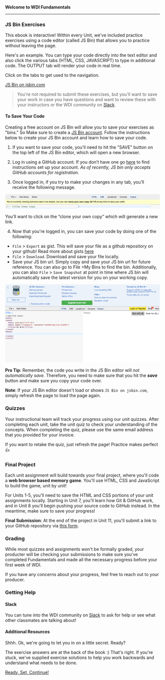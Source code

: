 **Welcome to WDI Fundamentals**

---

### JS Bin Exercises

This ebook is interactive! Within every Unit, we've included practice exercises using a code editor (called JS Bin) that allows you to practice without leaving the page.

Here's an example. You can type your code directly into the text editor and also click the various tabs (HTML, CSS, JAVASCRIPT) to type in additional code. The OUTPUT tab will render your code in real time.

Click on the tabs to get used to the navigation.

<a class="jsbin-embed" href="https://jsbin.com/zojica/embed?html,output&height=600px">JS Bin on jsbin.com</a><script src="https://static.jsbin.com/js/embed.min.js?3.35.12"></script>

>You're not required to submit these exercises, but you'll want to save your work in case you have questions and want to review these with your instructors or the WDI community on [Slack](00_chapter/intro.md).


#### To Save Your Code

Creating a free account on JS Bin will allow you to save your exercises as "bins." So Make sure to create a [JS Bin account](https://jsbin.com/login). Follow the instructions below to create your JS Bin account and learn how to save your code.

1)  If you want to save your code, you'll need to hit the "SAVE" button on the top left of the JS Bin editor, which will open a new browser.

2) Log in using a GitHub account. If you don’t have one go [here](../07_chapter/07_exercise.html) to find instructions set up your account. *As of recently, JS bin only accepts GitHub accounts for registration.*

3) Once logged in, if you try to make your changes in any tab, you’ll receive the following message.

![](../assets/elkwebdesign/jsbin_clone.png)

You’ll want to click on the “clone your own copy” which will generate a new link.

4) Now that you're logged in, you can save your code by doing one of the following:

* `File` > `Export` as gist. This will save your file as a github repository on your github! Read more about gists [here](https://help.github.com/articles/about-gists/)
* `File` > `Download`. Download and save your file locally.
* Save your JS bin url. Simply copy and save your JS bin url for future reference. You can also go to File >My Bins to find the bin. Additionally, you can also `File` > `Save Snapshot` at point in time where JS bin will automatically save the latest version for you on your working copy.


![](../assets/elkwebdesign/jsbin.png)


**Pro Tip**: Remember, the code you write in the JS Bin editor will *not automatically save.* Therefore, you need to make sure that you hit the ***save*** button and make sure you copy your code over.

**Note**: If your JS Bin editor doesn't load or shows `JS Bin on jsbin.com`, simply refresh the page to load the page again.


### Quizzes

Your instructional team will track your progress using our unit quizzes. After completing each unit, take the unit quiz to check your understanding of the concepts. When completing the quiz, please use the same email address that you provided for your invoice.

If you want to retake the quiz, just refresh the page! Practice makes perfect :+1:

### Final Project

Each unit assignment will build towards your final project, where you'll code a **web browser based memory game**. You'll use HTML, CSS and JavaScript to build the game, unit by unit!

For Units 1-5, you'll need to save the HTML and CSS portions of your unit assignments locally. Starting in Unit 7, you'll learn how Git & GitHub work, and in Unit 8 you'll begin pushing your source code to GitHub instead. In the meantime, make sure to save your progress!

**Final Submission**: At the end of the project in Unit 11, you'll submit a link to your GitHub repository via [this form](https://ga-immersives.typeform.com/to/UHC5Yp).


### Grading

While most quizzes and assignments won't be formally graded, your producter will be checking your submissions to make sure you've completed Fundamentals and made all the necessary progress before your first week of WDI.

If you have any concerns about your progress, feel free to reach out to your producer.

### Getting Help

#### Slack

You can tune into the WDI community on [Slack](00_chapter/intro.md) to ask for help or see what other classmates are talking about!

#### Additional Resources

Shhh. Ok, we're going to let you in on a little secret. Ready?

The exercise answers are at the back of the book :) That's right. If you're stuck, we've supplied exercise solutions to help you work backwards and understand what needs to be done.

[Ready, Set, Continue!](../01_chapter/02_lesson.md)

